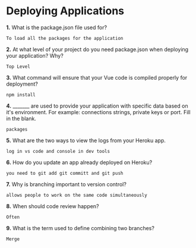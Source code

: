 # Deploying Applications

**1.** What is the package.json file used for?
<!-- enter you answer in the space below -->
```
To load all the packages for the application
``` 
**2.** At what level of your project do you need package.json when deploying your application? Why?
<!-- enter you answer in the space below -->
```
Top Level
```
**3.** What command will ensure that your Vue code is compiled properly for deployment?
<!-- enter you answer in the space below -->
```
npm install
```
**4.** _______ are used to provide your application with specific data based on it's environment. For example: connections strings, private keys or port. Fill in the blank.
<!-- enter you answer in the space below -->
```
packages
```
**5.** What are the two ways to view the logs from your Heroku app.
<!-- enter you answer in the space below -->
```
log in vs code and console in dev tools
```
**6.** How do you update an app already deployed on Heroku?
<!-- enter you answer in the space below -->
```
you need to git add git committ and git push
```
**7.** Why is branching important to version control?
<!-- enter you answer in the space below -->
```
allows people to work on the same code simultaneously
```
**8.** When should code review happen?
<!-- enter you answer in the space below -->
```
Often
```
**9.** What is the term used to define combining two branches?
<!-- enter you answer in the space below -->
```
Merge
```
